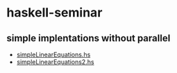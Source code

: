 # haskell-seminar

## simple implentations without parallel
* [simpleLinearEquations.hs](simpleLinearEquations.hs)
* [simpleLinearEquations2.hs](simpleLinearEquations2.hs)
